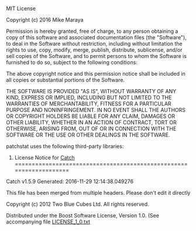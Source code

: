 MIT License

Copyright (c) 2016 Mike Maraya

Permission is hereby granted, free of charge, to any person obtaining a copy
of this software and associated documentation files (the "Software"), to deal
in the Software without restriction, including without limitation the rights
to use, copy, modify, merge, publish, distribute, sublicense, and/or sell
copies of the Software, and to permit persons to whom the Software is
furnished to do so, subject to the following conditions:

The above copyright notice and this permission notice shall be included in all
copies or substantial portions of the Software.

THE SOFTWARE IS PROVIDED "AS IS", WITHOUT WARRANTY OF ANY KIND, EXPRESS OR
IMPLIED, INCLUDING BUT NOT LIMITED TO THE WARRANTIES OF MERCHANTABILITY,
FITNESS FOR A PARTICULAR PURPOSE AND NONINFRINGEMENT. IN NO EVENT SHALL THE
AUTHORS OR COPYRIGHT HOLDERS BE LIABLE FOR ANY CLAIM, DAMAGES OR OTHER
LIABILITY, WHETHER IN AN ACTION OF CONTRACT, TORT OR OTHERWISE, ARISING FROM,
OUT OF OR IN CONNECTION WITH THE SOFTWARE OR THE USE OR OTHER DEALINGS IN THE
SOFTWARE.

patchstat uses the following third-party libraries:

1) License Notice for [Catch](https://github.com/philsquared/Catch)
===================================================================

 Catch v1.5.9
 Generated: 2016-11-29 12:14:38.049276
 
 This file has been merged from multiple headers. Please don't edit it directly

 Copyright (c) 2012 Two Blue Cubes Ltd. All rights reserved.

 Distributed under the Boost Software License, Version 1.0. (See accompanying
 file [LICENSE\_1\_0.txt](http://www.boost.org/LICENSE_1_0.txt)

